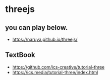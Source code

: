 # threejs

## you can play below.
- https://naruya.github.io/threejs/

## TextBook
- https://github.com/ics-creative/tutorial-three
- https://ics.media/tutorial-three/index.html
